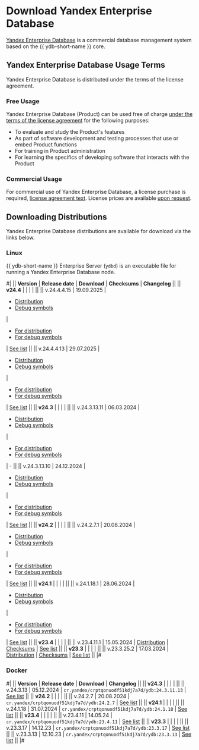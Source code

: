 # Download Yandex Enterprise Database

[Yandex Enterprise Database](https://ydb.yandex.ru) is a commercial database management system based on the {{ ydb-short-name }} core.

## Yandex Enterprise Database Usage Terms

Yandex Enterprise Database is distributed under the terms of the license agreement.

### Free Usage

Yandex Enterprise Database (Product) can be used free of charge [under the terms of the license agreement](https://ясубд.рф/cond/) for the following purposes:

- To evaluate and study the Product's features
- As part of software development and testing processes that use or embed Product functions
- For training in Product administration
- For learning the specifics of developing software that interacts with the Product

### Commercial Usage

For commercial use of Yandex Enterprise Database, a license purchase is required, [license agreement text](https://ясубд.рф/cond-commercial/). License prices are available [upon request](https://forms.yandex.ru/surveys/13735628.a5bd9c7417fe06c03f7130d8863bed569e373119/).

## Downloading Distributions

Yandex Enterprise Database distributions are available for download via the links below.

### Linux

{{ ydb-short-name }} Enterprise Server (`ydbd`) is an executable file for running a Yandex Enterprise Database node.

#|
|| **Version** | **Release date** | **Download** | **Checksums** | **Changelog** ||
|| **v24.4** |  |  |  |  ||
|| v.24.4.4.15 | 19.09.2025 |

- [Distribution](http://binaries.ydb.enterprise.website.yandexcloud.net/builds/24.4.4.ent.15/ydbd-enterpise-24.4.4.ent.15-stable-linux-amd64.tar.xz)
- [Debug symbols](http://binaries.ydb.enterprise.website.yandexcloud.net/builds/24.4.4.ent.15/ydbd-enterpise-24.4.4.ent.15-stable-linux-amd64-debug.tar.xz)

|

- [For distribution](http://binaries.ydb.enterprise.website.yandexcloud.net/builds/24.4.4.ent.15/checksums.txt)
- [For debug symbols](http://binaries.ydb.enterprise.website.yandexcloud.net/builds/24.4.4.ent.15/checksums.debug.txt)

| [See list]() ||
|| v.24.4.4.13 | 29.07.2025 |

- [Distribution](https://binaries.ясубд.рф/release/24.4.4.13/yasubd-24.4.4.13-linux-amd64.tar.xz)
- [Debug symbols](https://binaries.ясубд.рф/release/24.4.4.13/yasubd-24.4.4.13-linux-amd64-debug.tar.xz)

|

- [For distribution](https://binaries.ясубд.рф/release/24.4.4.13/checksums.txt)
- [For debug symbols](https://binaries.ясубд.рф/release/24.4.4.13/checksums.debug.txt)

| [See list](../changelog-enterprise.md#24-4-4-13) ||
|| **v24.3** |  |  |  |  ||
|| v.24.3.13.11 | 06.03.2024 |

- [Distribution](https://binaries.ясубд.рф/release/24.3.13.11/yasubd-24.3.13.11-linux-amd64.tar.xz)
- [Debug symbols](https://binaries.ясубд.рф/release/24.3.13.11/yasubd-24.3.13.11-linux-amd64-debug.tar.xz)

|

- [For distribution](https://binaries.ясубд.рф/release/24.3.13.11/checksums.txt)
- [For debug symbols](https://binaries.ясубд.рф/release/24.3.13.11/checksums.debug.txt)

| - ||
|| v.24.3.13.10 | 24.12.2024 |

- [Distribution](https://binaries.ясубд.рф/release/24.3.13.10/yasubd-24.3.13.10-linux-amd64.tar.xz)
- [Debug symbols](https://binaries.ясубд.рф/release/24.3.13.10/yasubd-24.3.13.10-linux-amd64-debug.tar.xz)

|

- [For distribution](https://binaries.ясубд.рф/release/24.3.13.10/checksums.txt)
- [For debug symbols](https://binaries.ясубд.рф/release/24.3.13.10/checksums.debug.txt)

| [See list](../changelog-server.md#24-3) ||
|| **v24.2** |  |  |  |  ||
|| v.24.2.7.1 | 20.08.2024 |

- [Distribution](https://binaries.ясубд.рф/release/24.2.7.1/yasubd-24.2.7.1-linux-amd64.tar.xz)
- [Debug symbols](https://binaries.ясубд.рф/release/24.2.7.1/yasubd-24.2.7.1-linux-amd64-debug.tar.xz)

|

- [For distribution](https://binaries.ясубд.рф/release/24.2.7.1/checksums.txt)
- [For debug symbols](https://binaries.ясубд.рф/release/24.2.7.1/checksums.debug.txt)

| [See list](../changelog-server.md#24-2) ||
|| **v24.1** |  |  |  |  ||
|| v.24.1.18.1 | 28.06.2024 |

- [Distribution](https://binaries.ясубд.рф/release/24.1.18.1/yasubd-24.1.18.1-linux-amd64.tar.xz)
- [Debug symbols](https://binaries.ясубд.рф/release/24.1.18.1/yasubd-24.1.18.1-linux-amd64-debug.tar.xz)

|

- [For distribution](https://binaries.ясубд.рф/release/24.1.18.1/checksums.txt)
- [For debug symbols](https://binaries.ясубд.рф/release/24.1.18.1/checksums.debug.txt)

| [See list](../changelog-server.md#24-1) ||
|| **v23.4** |  |  |  |  ||
|| v.23.4.11.1 | 15.05.2024 | [Distribution](https://binaries.ясубд.рф/release/23.4.11.1/yasubd-23.4.11.1-linux-amd64.tar.gz) | [Checksums](https://binaries.ясубд.рф/release/23.4.11.1/checksums.txt) | [See list](../changelog-server.md#23-4) ||
|| **v23.3** |  |  |  |  ||
|| v.23.3.25.2 | 17.03.2024 | [Distribution](https://binaries.ясубд.рф/release/23.3.25.2/yasubd-23.3.25.2-linux-amd64.tar.gz) | [Checksums](https://binaries.ясубд.рф/release/23.3.25.2/checksums.txt) | [See list](../changelog-server.md#23-3) ||
|#

### Docker

#|
|| **Version** | **Release date** | **Download** | **Changelog** ||
|| **v24.3** |  |  |  |  ||
|| v.24.3.13 | 05.12.2024 | `cr.yandex/crptqonuodf51kdj7a7d/ydb:24.3.11.13` | [See list](../changelog-server.md#24-3) ||
|| **v24.2** |  |  |  |  ||
|| v.24.2.7 | 20.08.2024 | `cr.yandex/crptqonuodf51kdj7a7d/ydb:24.2.7` | [See list](../changelog-server.md#24-2) ||
|| **v24.1** |  |  |  |  ||
|| v.24.1.18 | 31.07.2024 | `cr.yandex/crptqonuodf51kdj7a7d/ydb:24.1.18` | [See list](../changelog-server.md#24-1) ||
|| **v23.4** |  |  |  |  ||
|| v.23.4.11 | 14.05.24 | `cr.yandex/crptqonuodf51kdj7a7d/ydb:23.4.11` | [See list](../changelog-server.md#23-4) ||
|| **v23.3** |  |  |  |  ||
|| v.23.3.17 | 14.12.23 | `cr.yandex/crptqonuodf51kdj7a7d/ydb:23.3.17` | [See list](../changelog-server.md#23-3-17) ||
|| v.23.3.13 | 12.10.23 | `cr.yandex/crptqonuodf51kdj7a7d/ydb:23.3.13` | [See list](../changelog-server.md#23-3) ||
|#

